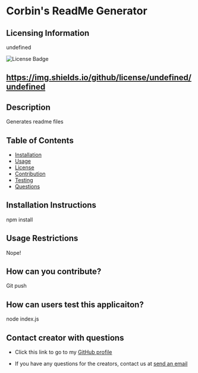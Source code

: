 # Corbin's ReadMe Generator

  
  ## Licensing Information
  
  undefined
  
  
  ![License Badge](https://img.shields.io/github/license/undefined/undefined)
  
  ## https://img.shields.io/github/license/undefined/undefined

  ## Description

  Generates readme files

  ## Table of Contents

  * [Installation](#installation)
  * [Usage](#usage)
  * [License](#license)
  * [Contribution](#contribution)
  * [Testing](#testing)
  * [Questions](#questions)

  ## Installation Instructions

  npm install

  ## Usage Restrictions

  Nope!

  ## How can you contribute?

  Git push

  ## How can users test this applicaiton?

  node index.js

  ## Contact creator with questions

  * Click this link to go to my [GitHub profile](https;//github.com/Cutter25)

  * If you have any questions for the creators, contact us at [send an email](mailto:paceholderemail@email.com)



